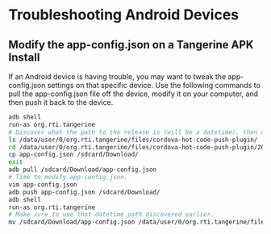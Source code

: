 # Troubleshooting Android Devices

## Modify the app-config.json on a Tangerine APK Install
If an Android device is having trouble, you may want to tweak the app-config.json settings on that specific device. Use the following commands to pull the app-config.json file off the device, modify it on your computer, and then push it back to the device.

```sh
adb shell
run-as org.rti.tangerine
# Discover what the path to the release is (will be a datetime), then use for subsequent paths.
ls /data/user/0/org.rti.tangerine/files/cordova-hot-code-push-plugin/
cd /data/user/0/org.rti.tangerine/files/cordova-hot-code-push-plugin/2021.09.14-18.12.15/www/shell/assets
cp app-config.json /sdcard/Download/
exit
adb pull /sdcard/Download/app-config.json
# Time to modify app-config.json.
vim app-config.json
adb push app-config.json /sdcard/Download/
adb shell
run-as org.rti.tangerine
# Make sure to use that datetime path discovered earlier.
mv /sdcard/Download/app-config.json /data/user/0/org.rti.tangerine/files/cordova-hot-code-push-plugin/2021.09.14-18.12.15/www/shell/assets/
```

